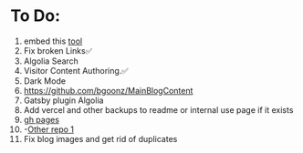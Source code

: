 # To Do:

1.  embed this [tool](https://bgoonz.github.io/html-2-md-converter/)
2.  Fix broken Links✅
3.  Algolia Search
4.  Visitor Content Authoring.✅
5.  Dark Mode
6.  https://github.com/bgoonz/MainBlogContent
7.  Gatsby plugin Algolia 
8.  Add vercel and other backups to readme or internal use page if it exists
9.  [gh pages](https://bgoonz.github.io/BGOONZ_BLOG_2.0/)
10. -[Other repo 1](https://github.com/BGOOONZ-BLOG/bgoonz-blog2.0-v-5)
11. Fix blog images and get rid of duplicates
